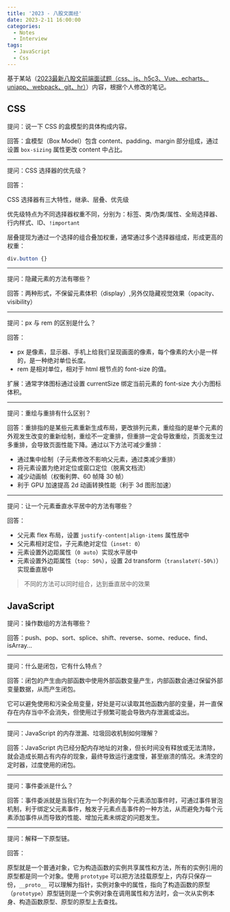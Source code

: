 ```yaml
---
title: '2023 - 八股文面经'
date: 2023-2-11 16:00:00
categories:
  - Notes
  - Interview
tags: 
  - JavaScript
  - Css
---
```


基于某站（[2023最新八股文前端面试题（css、js、h5c3、Vue、echarts、uniapp、webpack、git、hr）](https://www.bilibili.com/video/BV15z4y1a7MN/?spm_id_from=333.337.search-card.all.click&vd_source=6dd5b04535a73bd222fbca89d1967e60)）内容，根据个人修改的笔记。

## CSS

提问：说一下 CSS 的盒模型的具体构成内容。

回答：盒模型（Box Model）包含 content、padding、margin 部分组成，通过设置 `box-sizing` 属性更改 content 中占比。

---

提问：CSS 选择器的优先级？

回答：

CSS 选择器有三大特性，继承、层叠、优先级

优先级特点为不同选择器权重不同，分别为：标签、类/伪类/属性、全局选择器、行内样式、ID、`!important`

层叠提现为通过一个选择的组合叠加权重，通常通过多个选择器组成，形成更高的权重：

```css
div.button {}
```
<!-- more -->
---

提问：隐藏元素的方法有哪些？

回答：两种形式，不保留元素体积（display）,另外仅隐藏视觉效果（opacity、visibility）

---

提问：px 与 rem 的区别是什么？

回答：

- px 是像素，显示器、手机上给我们呈现画面的像素，每个像素的大小是一样的，是一种绝对单位长度。
- rem 是相对单位，相对于 html 根节点的 font-size 的值。

扩展：通常字体图标通过设置 currentSize 绑定当前元素的 font-size 大小为图标体积。

---

提问：重绘与重排有什么区别？

回答：重排指的是某些元素重新生成布局，更改排列元素，重绘指的是单个元素的外观发生改变的重新绘制，重绘不一定重排，但重排一定会导致重绘，页面发生过多重排，会导致页面性能下降。通过以下方法可减少重排：

- 通过集中绘制（子元素修改不影响父元素，通过类减少重排）
- 将元素设置为绝对定位或窗口定位（脱离文档流）
- 减少动画帧（权衡利弊、60 帧降 30 帧）
- 利于 GPU 加速提高 2d 动画转换性能（利于 3d 图形加速）

---

提问：让一个元素垂直水平居中的方法有哪些？

回答：

- 父元素 flex 布局，设置 `justify-content|align-items` 属性居中
- 父元素相对定位，子元素绝对定位（`inset: 0`）
- 元素设置外边距属性（`0 auto`）实现水平居中
- 元素设置外边距属性（`top: 50%`），设置 2d transform（`translateY(-50%)`）实现垂直居中

> 不同的方法可以同时组合，达到垂直居中的效果

## JavaScript

提问：操作数组的方法有哪些？

回答：push、pop、sort、splice、shift、reverse、some、reduce、find、isArray...

---

提问：什么是闭包，它有什么特点？

回答：闭包的产生由内部函数中使用外部函数变量产生，内部函数会通过保留外部变量数据，从而产生闭包。

它可以避免使用和污染全局变量，好处是可以读取其他函数内部的变量，并一直保存在内存当中不会消失，但使用过于频繁可能会导致内存泄漏或溢出。

---

提问：JavaScript 的内存泄漏、垃圾回收机制如何理解？

回答：JavaScript 内已经分配内存地址的对象，但长时间没有释放或无法清除，就会造成长期占有内存的现象，最终导致运行速度慢，甚至崩溃的情况。未清空的定时器，过度使用的闭包。

---

提问：事件委派是什么？

回答：事件委派就是当我们在为一个列表的每个元素添加事件时，可通过事件冒泡机制，利于绑定父元素事件，触发子元素点击事件的一种方法，从而避免为每个元素添加事件从而导致的性能、增加元素未绑定的问题发生。

---

提问：解释一下原型链。

回答：

原型就是一个普通对象，它为构造函数的实例共享属性和方法，所有的实例引用的原型都是同一个对象。使用 `prototype` 可以把方法挂载原型上，内存只保存一份，`__proto__` 可以理解为指针，实例对象中的属性，指向了构造函数的原型（`prototype`）原型链则是一个实例对象在调用属性和方法时，会一次从实例本身、构造函数原型、原型的原型上去查找。

